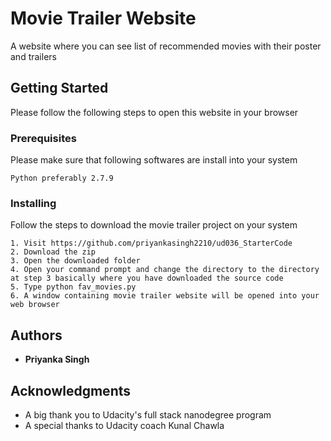 # Movie Trailer Website

A website where you can see list of recommended movies with their poster and trailers

## Getting Started

Please follow the following steps to open this website in your browser

### Prerequisites

Please make sure that following softwares are install into your system

```
Python preferably 2.7.9
```

### Installing

Follow the steps to download the movie trailer project on your system

```
1. Visit https://github.com/priyankasingh2210/ud036_StarterCode
2. Download the zip
3. Open the downloaded folder
4. Open your command prompt and change the directory to the directory at step 3 basically where you have downloaded the source code
5. Type python fav_movies.py
6. A window containing movie trailer website will be opened into your web browser
```

## Authors

* **Priyanka Singh** 

## Acknowledgments

* A big thank you to Udacity's full stack nanodegree program
* A special thanks to Udacity coach Kunal Chawla
